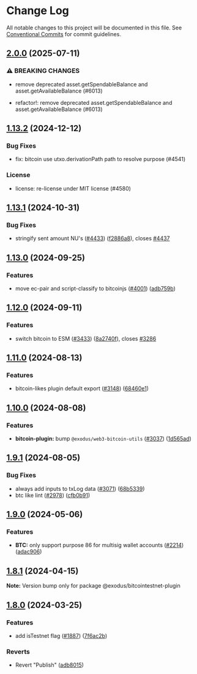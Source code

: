 # Change Log

All notable changes to this project will be documented in this file.
See [Conventional Commits](https://conventionalcommits.org) for commit guidelines.

## [2.0.0](https://github.com/ExodusMovement/assets/compare/@exodus/bitcointestnet-plugin@1.13.2...@exodus/bitcointestnet-plugin@2.0.0) (2025-07-11)


### ⚠ BREAKING CHANGES

* remove deprecated asset.getSpendableBalance and asset.getAvailableBalance  (#6013)


* refactor!: remove deprecated asset.getSpendableBalance and asset.getAvailableBalance  (#6013)



## [1.13.2](https://github.com/ExodusMovement/assets/compare/@exodus/bitcointestnet-plugin@1.13.1...@exodus/bitcointestnet-plugin@1.13.2) (2024-12-12)


### Bug Fixes


* fix: bitcoin use utxo.derivationPath path to resolve purpose (#4541)


### License


* license: re-license under MIT license (#4580)



## [1.13.1](https://github.com/ExodusMovement/assets/compare/@exodus/bitcointestnet-plugin@1.13.0...@exodus/bitcointestnet-plugin@1.13.1) (2024-10-31)


### Bug Fixes

* stringify sent amount NU's ([#4433](https://github.com/ExodusMovement/assets/issues/4433)) ([f2886a8](https://github.com/ExodusMovement/assets/commit/f2886a85060f5e347df9bb2bf892bb52257ece6b)), closes [#4437](https://github.com/ExodusMovement/assets/issues/4437)



## [1.13.0](https://github.com/ExodusMovement/assets/compare/@exodus/bitcointestnet-plugin@1.12.0...@exodus/bitcointestnet-plugin@1.13.0) (2024-09-25)


### Features

* move ec-pair and script-classify to bitcoinjs ([#4001](https://github.com/ExodusMovement/assets/issues/4001)) ([adb759b](https://github.com/ExodusMovement/assets/commit/adb759be5b264194f216b6a8f65d370f63555d81))



## [1.12.0](https://github.com/ExodusMovement/assets/compare/@exodus/bitcointestnet-plugin@1.11.0...@exodus/bitcointestnet-plugin@1.12.0) (2024-09-11)


### Features

* switch bitcoin to ESM ([#3433](https://github.com/ExodusMovement/assets/issues/3433)) ([8a2740f](https://github.com/ExodusMovement/assets/commit/8a2740f19401777e3333b89a2b7ac15febcb6bb8)), closes [#3286](https://github.com/ExodusMovement/assets/issues/3286)



## [1.11.0](https://github.com/ExodusMovement/assets/compare/@exodus/bitcointestnet-plugin@1.10.0...@exodus/bitcointestnet-plugin@1.11.0) (2024-08-13)


### Features

* bitcoin-likes plugin default export ([#3148](https://github.com/ExodusMovement/assets/issues/3148)) ([68460e1](https://github.com/ExodusMovement/assets/commit/68460e15fae473c96c1d4239449524fe6fd5658d))



## [1.10.0](https://github.com/ExodusMovement/assets/compare/@exodus/bitcointestnet-plugin@1.9.1...@exodus/bitcointestnet-plugin@1.10.0) (2024-08-08)


### Features

* **bitcoin-plugin:** bump `@exodus/web3-bitcoin-utils` ([#3037](https://github.com/ExodusMovement/assets/issues/3037)) ([1d565ad](https://github.com/ExodusMovement/assets/commit/1d565adae0551936470b045b0e51c4ce94c0c76d))



## [1.9.1](https://github.com/ExodusMovement/assets/compare/@exodus/bitcointestnet-plugin@1.9.0...@exodus/bitcointestnet-plugin@1.9.1) (2024-08-05)


### Bug Fixes

* always add inputs to txLog data ([#3071](https://github.com/ExodusMovement/assets/issues/3071)) ([68b5339](https://github.com/ExodusMovement/assets/commit/68b53397b78ed11a94babd821fc8fe2625558ef5))
* btc like lint ([#2978](https://github.com/ExodusMovement/assets/issues/2978)) ([cfb0b91](https://github.com/ExodusMovement/assets/commit/cfb0b914b469728349c39673d268ad58b9f90f6f))



## [1.9.0](https://github.com/ExodusMovement/assets/compare/@exodus/bitcointestnet-plugin@1.8.0...@exodus/bitcointestnet-plugin@1.9.0) (2024-05-06)


### Features

* **BTC:** only support purpose 86 for multisig wallet accounts ([#2214](https://github.com/ExodusMovement/assets/issues/2214)) ([adac906](https://github.com/ExodusMovement/assets/commit/adac906c22d9a183531070015a7d5ff65a39b581))



## [1.8.1](https://github.com/ExodusMovement/assets/compare/@exodus/bitcointestnet-plugin@1.8.0...@exodus/bitcointestnet-plugin@1.8.1) (2024-04-15)

**Note:** Version bump only for package @exodus/bitcointestnet-plugin





## [1.8.0](https://github.com/ExodusMovement/assets/compare/@exodus/bitcointestnet-plugin@1.7.4...@exodus/bitcointestnet-plugin@1.8.0) (2024-03-25)


### Features

* add isTestnet flag ([#1887](https://github.com/ExodusMovement/assets/issues/1887)) ([7f6ac2b](https://github.com/ExodusMovement/assets/commit/7f6ac2ba9ce6a402214a60cf90888a37d1faac02))


### Reverts

* Revert "Publish" ([adb8015](https://github.com/ExodusMovement/assets/commit/adb8015efd51a4fa36ad0c86c28cb2d94c52a578))
